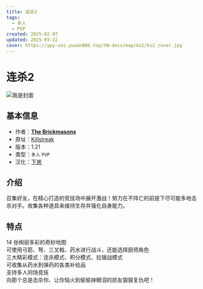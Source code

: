 ```yaml
---
title: 连杀2
tags:
  - 多人
  - PVP
created: 2025-02-07
updated: 2025-03-22
cover: https://ypy-uss.yuwan886.top/YW-docs/map/ks2/ks2_cover.jpg
---
```


# 连杀2
![我是封面](https://ypy-uss.yuwan886.top/YW-docs/map/ks2/ks2_cover.jpg)
## 基本信息

- 作者：[**The Brickmasons**](https://www.brickmasonsmc.com/home)
- 原址：[Killstreak](https://www.brickmasonsmc.com/creations/maps/killstreak)
- 版本：1.21
- 类型：`多人` `PVP`
- 汉化：[下崽]()

## 介绍

召集好友，在精心打造的竞技场中展开激战！努力在不阵亡的前提下尽可能多地击杀对手。收集各种道具来维持生存并强化自身能力。  

## 特点

14 张绚丽多彩的奇妙地图  
可使用弓箭、弩、三叉戟、药水进行战斗，还能选择厨师角色  
三大精彩模式：连杀模式、积分模式、拉锯战模式  
可收集从药水到弹药的各类补给品  
支持多人同场竞技  
向那个总是击杀你、让你恼火到偷偷抹眼泪的损友狠狠复仇吧！